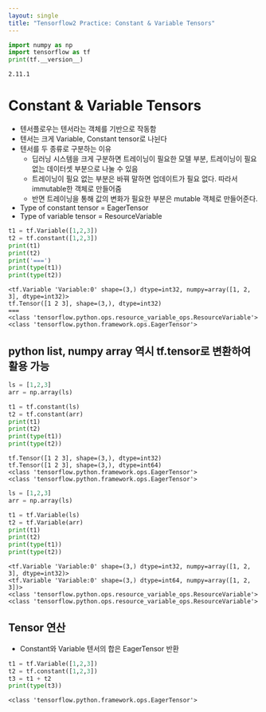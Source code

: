 ```yaml
---
layout: single
title: "Tensorflow2 Practice: Constant & Variable Tensors"
---
```


```python
import numpy as np
import tensorflow as tf
print(tf.__version__)
```

    2.11.1


# Constant & Variable Tensors

* 텐서플로우는 텐서라는 객체를 기반으로 작동함
* 텐서는 크게 Variable, Constant tensor로 나뉜다
* 텐서를 두 종류로 구분하는 이유
    * 딥러닝 시스템을 크게 구분하면 트레이닝이 필요한 모델 부분, 트레이닝이 필요없는 데이터셋 부분으로 나눌 수 있음
    * 트레이닝이 필요 없는 부분은 바꿔 말하면 업데이트가 필요 없다. 따라서 immutable한 객체로 만들어줌
    * 반면 트레이닝을 통해 값의 변화가 필요한 부분은 mutable 객체로 만들어준다.
* Type of constant tensor = EagerTensor
* Type of variable tensor = ResourceVariable


```python
t1 = tf.Variable([1,2,3])
t2 = tf.constant([1,2,3])
print(t1)
print(t2)
print('===')
print(type(t1))
print(type(t2))
```

    <tf.Variable 'Variable:0' shape=(3,) dtype=int32, numpy=array([1, 2, 3], dtype=int32)>
    tf.Tensor([1 2 3], shape=(3,), dtype=int32)
    ===
    <class 'tensorflow.python.ops.resource_variable_ops.ResourceVariable'>
    <class 'tensorflow.python.framework.ops.EagerTensor'>


## python list, numpy array 역시 tf.tensor로 변환하여 활용 가능


```python
ls = [1,2,3]
arr = np.array(ls)

t1 = tf.constant(ls)
t2 = tf.constant(arr)
print(t1)
print(t2)
print(type(t1))
print(type(t2))

```

    tf.Tensor([1 2 3], shape=(3,), dtype=int32)
    tf.Tensor([1 2 3], shape=(3,), dtype=int64)
    <class 'tensorflow.python.framework.ops.EagerTensor'>
    <class 'tensorflow.python.framework.ops.EagerTensor'>



```python
ls = [1,2,3]
arr = np.array(ls)

t1 = tf.Variable(ls)
t2 = tf.Variable(arr)
print(t1)
print(t2)
print(type(t1))
print(type(t2))

```

    <tf.Variable 'Variable:0' shape=(3,) dtype=int32, numpy=array([1, 2, 3], dtype=int32)>
    <tf.Variable 'Variable:0' shape=(3,) dtype=int64, numpy=array([1, 2, 3])>
    <class 'tensorflow.python.ops.resource_variable_ops.ResourceVariable'>
    <class 'tensorflow.python.ops.resource_variable_ops.ResourceVariable'>


## Tensor 연산

* Constant와 Variable 텐서의 합은 EagerTensor 반환


```python
t1 = tf.Variable([1,2,3])
t2 = tf.constant([1,2,3])
t3 = t1 + t2
print(type(t3))
```

    <class 'tensorflow.python.framework.ops.EagerTensor'>

